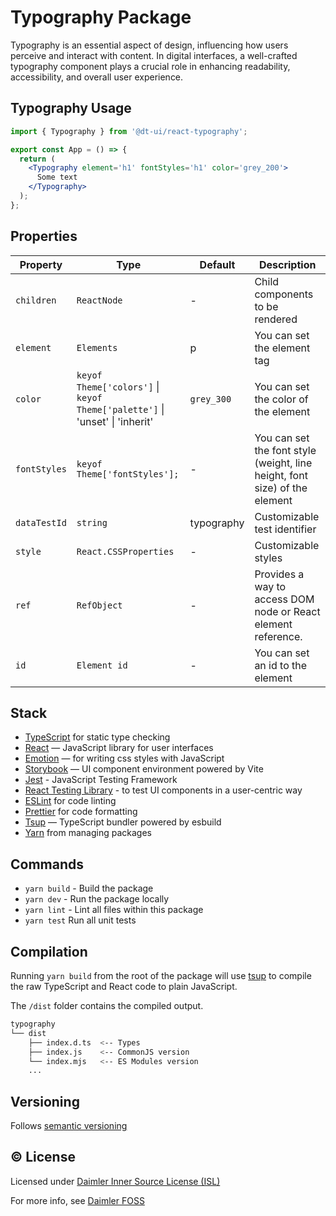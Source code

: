 # Typography Package

Typography is an essential aspect of design, influencing how users perceive and interact with content. In digital interfaces, a well-crafted typography component plays a crucial role in enhancing readability, accessibility, and overall user experience.

## Typography Usage

```jsx
import { Typography } from '@dt-ui/react-typography';

export const App = () => {
  return (
    <Typography element='h1' fontStyles='h1' color='grey_200'>
      Some text
    </Typography>
  );
};
```

## Properties

| Property     | Type                                                                        | Default    | Description                                                                |
| ------------ | --------------------------------------------------------------------------- | ---------- | -------------------------------------------------------------------------- |
| `children`   | `ReactNode`                                                                 | -          | Child components to be rendered                                            |
| `element`    | `Elements`                                                                  | p          | You can set the element tag                                                |
| `color`      | `keyof Theme['colors']` \| `keyof Theme['palette']` \| 'unset' \| 'inherit' | `grey_300` | You can set the color of the element                                       |
| `fontStyles` | `keyof Theme['fontStyles'];`                                                | -          | You can set the font style (weight, line height, font size) of the element |
| `dataTestId` | `string`                                                                    | typography | Customizable test identifier                                               |
| `style`      | `React.CSSProperties`                                                       | -          | Customizable styles                                                        |
| `ref`        | `RefObject`                                                                 | -          | Provides a way to access DOM node or React element reference.              |
| `id`         | `Element id`                                                                | -          | You can set an id to the element                                           |

## Stack

- [TypeScript](https://www.typescriptlang.org/) for static type checking
- [React](https://reactjs.org/) — JavaScript library for user interfaces
- [Emotion](https://emotion.sh/docs/introduction) — for writing css styles with JavaScript
- [Storybook](https://storybook.js.org/) — UI component environment powered by Vite
- [Jest](https://jestjs.io/) - JavaScript Testing Framework
- [React Testing Library](https://testing-library.com/) - to test UI components in a user-centric way
- [ESLint](https://eslint.org/) for code linting
- [Prettier](https://prettier.io) for code formatting
- [Tsup](https://github.com/egoist/tsup) — TypeScript bundler powered by esbuild
- [Yarn](https://yarnpkg.com/) from managing packages

## Commands

- `yarn build` - Build the package
- `yarn dev` - Run the package locally
- `yarn lint` - Lint all files within this package
- `yarn test` Run all unit tests

## Compilation

Running `yarn build` from the root of the package will use [tsup](https://tsup.egoist.dev/) to compile the raw TypeScript and React code to plain JavaScript.

The `/dist` folder contains the compiled output.

```bash
typography
└── dist
    ├── index.d.ts  <-- Types
    ├── index.js    <-- CommonJS version
    └── index.mjs   <-- ES Modules version
    ...
```

## Versioning

Follows [semantic versioning](https://semver.org/)

## &copy; License

Licensed under [Daimler Inner Source License (ISL)](LICENSE.md)

For more info, see [Daimler FOSS](https://git.t3.daimlertruck.com/tbf/daimler-inner-source-license)
